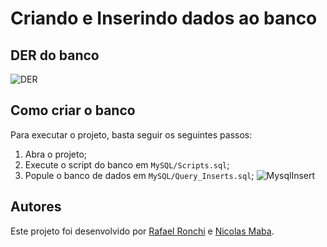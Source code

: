 # Criando e Inserindo dados ao banco

## DER do banco
![DER](https://github.com/RafaelRonchi/praticas-pds2-ifsc-cinema/assets/95860101/24ea3010-ff48-4489-b8a6-9038d438e6db)

## Como criar o banco
Para executar o projeto, basta seguir os seguintes passos:

1. Abra o projeto;
2. Execute o script do banco em `MySQL/Scripts.sql`;
3. Popule o banco de dados em `MySQL/Query_Inserts.sql`;
![MysqlInsert](https://github.com/RafaelRonchi/praticas-pds2-ifsc-cinema/assets/95860101/8689d3ca-91d2-404f-a972-331afab05976)

## Autores

Este projeto foi desenvolvido por [Rafael Ronchi](https://github.com/RafaelRonchi) e [Nicolas Maba](https://github.com/NicolasRicardoMaba).
